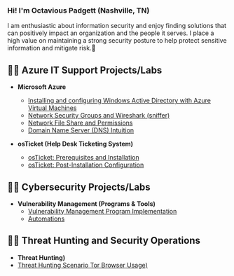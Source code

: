 ### Hi! I'm Octavious Padgett (Nashville, TN) 
I am enthusiastic about information security and enjoy finding solutions that can positively impact an organization and the people it serves. I place a high value on maintaining a strong security posture to help protect sensitive information and mitigate risk.👋

 ## 👨‍💻 Azure IT Support Projects/Labs  
- <b>Microsoft Azure</b>
  - [Installing and configuring Windows Active Directory with Azure Virtual Machines](https://github.com/OPadgett/ADconfig/)  
  - [Network Security Groups and Wireshark (sniffer)](https://github.com/OPadgett/NSG-WS)  
  - [Network File Share and Permissions](https://github.com/OPadgett/NFS)  
  - [Domain Name Server (DNS) Intuition](https://github.com/OPadgett/DNST)  
  
- <b>osTicket (Help Desk Ticketing System)</b>
  - [osTicket: Prerequisites and Installation](https://github.com/OPadgett/osticket-prereqs)
  - [osTicket: Post-Installation Configuration](https://github.com/OPadgett/osticketing-postconfig/)
 
 ## 👨‍💻 Cybersecurity Projects/Labs  
- <b>Vulnerability Management (Programs & Tools)</b>
  - [Vulnerability Management Program Implementation](https://github.com/OPadgett/Vulnerability-Management)  
  - [Automations](https://github.com/OPadgett/automation)

 ## 👨‍💻 Threat Hunting and Security Operations
 - <b>Threat Hunting)</b>
  - [Threat Hunting Scenario Tor Browser Usage)](https://github.com/OPadgett/threat-hunting-scenario-tor)  
